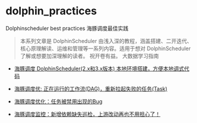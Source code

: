 # dolphin_practices
Dolphinscheduler best practices 海豚调度最佳实践

> 本系列文章是 DolphinScheduler 由浅入深的教程，涵盖搭建、二开迭代、核心原理解读、运维和管理等一系列内容。适用于想对 DolphinScheduler了解或想要加深理解的读者。
> 祝开卷有益。
> 大数据学习指南

- [海豚调度 DolphinScheduler(2.x和3.x版本) 本地环境搭建，方便本地调式代码
](https://mp.weixin.qq.com/s?__biz=MzU0OTgxNjMyNA==&mid=2247485711&idx=1&sn=857911630c577a38da1edd26c5a033ef&chksm=fbab5864ccdcd17230d31e6f731bde9c8690dabf6046ef813db724b60bfe37a972416c6fe2c3&token=1363120930&lang=zh_CN#rd)

- [海豚调度优: 正在运行的工作流(DAG)，重新拉起失败的任务(Task)
](https://mp.weixin.qq.com/s?__biz=MzU0OTgxNjMyNA==&mid=2247485072&idx=1&sn=eac25ebc194c66a23bf7676efa33bcaa&chksm=fbab57fbccdcdeed11bf985e711beb3fb65da744dde6f7b82e4430285041675d8d247071a84a&token=974686163&lang=zh_CN#rd)

- [海豚调度优化：任务被禁用出现的Bug
](https://mp.weixin.qq.com/s?__biz=MzU0OTgxNjMyNA==&mid=2247485193&idx=1&sn=4ff6ece728a956fddc0670166c65390f&chksm=fbab5662ccdcdf749cc346fbc076c5b466c0492045a854e90783761e695e3fba864f0e3ffaf2&token=974686163&lang=zh_CN#rd)

- [海豚调度监控：新增依赖缺失巡检，上游改动再也不用担心了！
](https://mp.weixin.qq.com/s?__biz=MzU0OTgxNjMyNA==&mid=2247485622&idx=1&sn=6ac7c893cd9cc34227666495d55cab3b&chksm=fbab59ddccdcd0cb7a0eb2546f7b554838d3484a585da73b3a602ffbeab148e9007a06e428e5&token=974686163&lang=zh_CN#rd)
